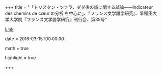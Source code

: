 +++
title = "「トリスタン・ツァラ、ダダ後の詩に関する試論――Indicateur des chemins de cœur の分析 を中心に」、『フランス文学語学研究』、早稲田大学大学院『フランス文学語学研究』刊行会、第35号"

[Link](http://www.waseda.jp/bun-france/pdfs/vol35/ito.pdf)

date = 2016-03-15T00:00:00

math = true

highlight = true

+++

